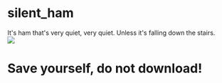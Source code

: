 # silent_ham
It's ham that's very quiet, very quiet. Unless it's falling down the stairs.
<br>
<img src="http://96.42.214.172/meat512.png">
<h1>Save yourself, do not download!</h1>

